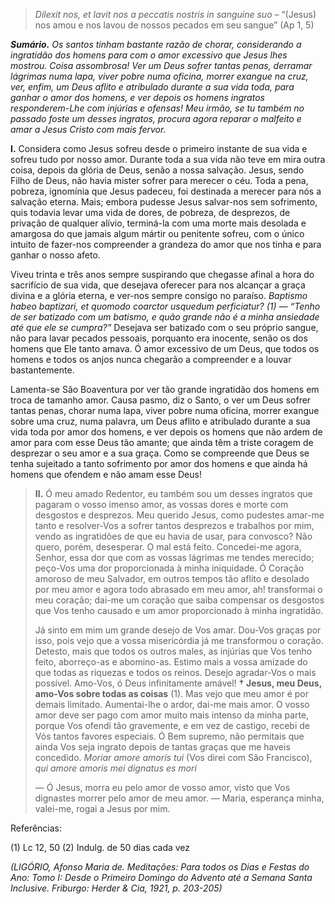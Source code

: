 > *Dilexit nos, et lavit nos a peccatis nostris in sanguine suo* – “(Jesus) nos amou e nos lavou de nossos pecados em seu sangue” (Ap 1, 5)

***Sumário.** Os santos tinham bastante razão de chorar, considerando a ingratidão dos homens para com o amor excessivo que Jesus lhes mostrou. Coisa assombrosa! Ver um Deus sofrer tantas penas, derramar lágrimas numa lapa, viver pobre numa oficina, morrer exangue na cruz, ver, enfim, um Deus aflito e atribulado durante a sua vida toda, para ganhar o amor dos homens, e ver depois os homens ingratos responderem-Lhe com injúrias e ofensas! Meu irmão, se tu também no passado foste um desses ingratos, procura agora reparar o malfeito e amar a Jesus Cristo com mais fervor.*

**I.** Considera como Jesus sofreu desde o primeiro instante de sua vida e sofreu tudo por nosso amor. Durante toda a sua vida não teve em mira outra coisa, depois da glória de Deus, senão a nossa salvação. Jesus, sendo Filho de Deus, não havia mister sofrer para merecer o céu. Toda a pena, pobreza, ignomínia que Jesus padeceu, foi destinada a merecer para nós a salvação eterna. Mais; embora pudesse Jesus salvar-nos sem sofrimento, quis todavia levar uma vida de dores, de pobreza, de desprezos, de privação de qualquer alívio, terminá-la com uma morte mais desolada e amargosa do que jamais algum mártir ou penitente sofreu, com o único intuito de fazer-nos compreender a grandeza do amor que nos tinha e para ganhar o nosso afeto.

Viveu trinta e três anos sempre suspirando que chegasse afinal a hora do sacrifício de sua vida, que desejava oferecer para nos alcançar a graça divina e a glória eterna, e ver-nos sempre consigo no paraíso. *Baptismo habeo baptizari, et quomodo coarctor usquedum perficiatur? (1) — “Tenho de ser batizado com um batismo, e quão grande não é a minha ansiedade até que ele se cumpra?”* Desejava ser batizado com o seu próprio sangue, não para lavar pecados pessoais, porquanto era inocente, senão os dos homens que Ele tanto amava. Ó amor excessivo de um Deus, que todos os homens e todos os anjos nunca chegarão a compreender e a louvar bastantemente.

Lamenta-se São Boaventura por ver tão grande ingratidão dos homens em troca de tamanho amor. Causa pasmo, diz o Santo, o ver um Deus sofrer tantas penas, chorar numa lapa, viver pobre numa oficina, morrer exangue sobre uma cruz, numa palavra, um Deus aflito e atribulado durante a sua vida toda por amor dos homens, e ver depois os homens que não ardem de amor para com esse Deus tão amante; que ainda têm a triste coragem de desprezar o seu amor e a sua graça. Como se compreende que Deus se tenha sujeitado a tanto sofrimento por amor dos homens e que ainda há homens que ofendem e não amam esse Deus!

> **II.** Ó meu amado Redentor, eu também sou um desses ingratos que pagaram o vosso imenso amor, as vossas dores e morte com desgostos e desprezos. Meu querido Jesus, como pudestes amar-me tanto e resolver-Vos a sofrer tantos desprezos e trabalhos por mim, vendo as ingratidões de que eu havia de usar, para convosco? Não quero, porém, desesperar. O mal está feito. Concedei-me agora, Senhor, essa dor que com as vossas lágrimas me tendes merecido; peço-Vos uma dor proporcionada à minha iniquidade. Ó Coração amoroso de meu Salvador, em outros tempos tão aflito e desolado por meu amor e agora todo abrasado em meu amor, ah! transformai o meu coração; dai-me um coração que saiba compensar os desgostos que Vos tenho causado e um amor proporcionado à minha ingratidão.
>
> Já sinto em mim um grande desejo de Vos amar. Dou-Vos graças por isso, pois vejo que a vossa misericórdia já me transformou o coração. Detesto, mais que todos os outros males, as injúrias que Vos tenho feito, aborreço-as e abomino-as. Estimo mais a vossa amizade do que todas as riquezas e todos os reinos. Desejo agradar-Vos o mais possível. Amo-Vos, ó Deus infinitamente amável! **† Jesus, meu Deus, amo-Vos sobre todas as coisas** (1). Mas vejo que meu amor é por demais limitado. Aumentai-lhe o ardor, dai-me mais amor. O vosso amor deve ser pago com amor muito mais intenso da minha parte, porque Vos ofendi tão gravemente, e em vez de castigo, recebi de Vós tantos favores especiais. Ó Bem supremo, não permitais que ainda Vos seja ingrato depois de tantas graças que me haveis concedido. *Moriar amore amoris tui* (Vos direi com São Francisco), *qui amore amoris mei dignatus es mori*
>
> — Ó Jesus, morra eu pelo amor de vosso amor, visto que Vos dignastes morrer pelo amor de meu amor. — Maria, esperança minha, valei-me, rogai a Jesus por mim.

Referências:

\(1\) Lc 12, 50 (2) Indulg. de 50 dias cada vez

*(LIGÓRIO, Afonso Maria de. Meditações: Para todos os Dias e Festas do Ano: Tomo I: Desde o Primeiro Domingo do Advento até a Semana Santa Inclusive. Friburgo: Herder & Cia, 1921, p. 203-205)*

